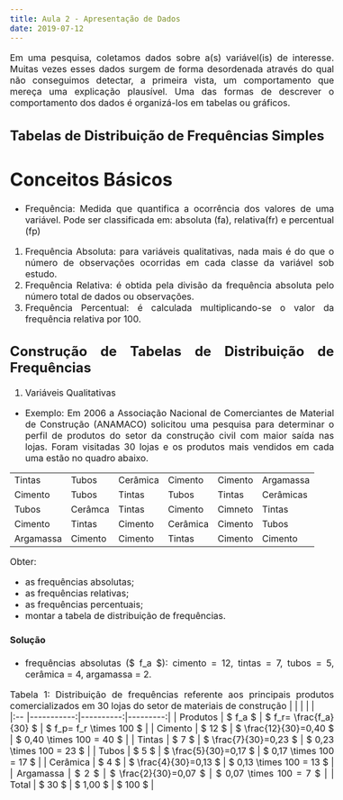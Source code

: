 ```yaml
---
title: Aula 2 - Apresentação de Dados
date: 2019-07-12
---
```


<style>
body {
  text-align: justify;
  font-size: 12pt;
  }

</style>





Em uma pesquisa, coletamos dados sobre a(s) variável(is) de interesse. Muitas vezes esses dados surgem de forma desordenada através do qual não conseguimos detectar, a primeira vista, um comportamento que mereça uma explicação plausível. Uma das formas de descrever o comportamento dos dados é organizá-los em tabelas ou gráficos.

## Tabelas de Distribuição de Frequências Simples

# Conceitos Básicos

- Frequência: Medida que quantifica a ocorrência dos valores de uma variável. Pode ser classificada em: absoluta (fa), relativa(fr) e percentual (fp)

1. Frequência Absoluta: para variáveis qualitativas, nada mais é do que o número de observações ocorridas em cada classe da variável sob estudo.
2. Frequência Relativa: é obtida pela divisão da frequência absoluta pelo número total de dados ou observações. 
3. Frequência Percentual: é calculada multiplicando-se o valor da frequência relativa por 100.

## Construção de Tabelas de Distribuição de Frequências

1. Variáveis Qualitativas

- Exemplo: Em 2006 a Associação Nacional de Comerciantes de Material de Construção (ANAMACO) solicitou uma pesquisa para determinar o perfil de produtos do setor da construção civil com maior saída nas lojas. Foram visitadas 30 lojas e os produtos mais vendidos em cada uma estão no quadro abaixo.


|  |  |  |  |  |  |
|----------|-----------|----------|---------|----------|---------|
| Tintas | Tubos | Cerâmica | Cimento | Cimento | Argamassa|
| Cimento | Tubos | Tintas | Tubos | Tintas | Cerâmicas |
| Tubos | Cerâmca | Tintas | Cimento | Cimneto | Tintas |
| Cimento | Tintas | Cimento | Cerâmica | Cimento | Tubos |
| Argamassa | Cimento | Cimento | Tintas | Cimento | Cimento|

Obter:

- as frequências absolutas;
- as frequências relativas;
- as frequências percentuais;
- montar a tabela de distribuição de frequências.

#### Solução

- frequências absolutas ($ f_a $):
cimento = 12, tintas = 7, tubos = 5, cerâmica = 4, argamassa = 2.


Tabela 1: Distribuição de frequências referente aos principais produtos comercializados em 30 lojas do setor de materiais de construção 
|            |              |             |          |  
|:--      |-----------:|----------:|---------:|
| Produtos      | $ f_a $ | $ f_r= \frac{f_a}{30} $ | $ f_p= f_r \times 100 $ | 
| Cimento      | $ 12 $ | $ \frac{12}{30}=0,40 $  | $ 0,40 \times 100 = 40 $ |
| Tintas      | $ 7 $ | $ \frac{7}{30}=0,23 $ | $ 0,23 \times 100 = 23 $ | 
| Tubos      | $ 5 $ | $ \frac{5}{30}=0,17 $  | $ 0,17 \times 100 = 17 $ |
| Cerâmica      | $ 4 $  | $ \frac{4}{30}=0,13 $ | $ 0,13 \times 100 = 13 $  |
| Argamassa      | $ 2 $ | $ \frac{2}{30}=0,07 $ | $ 0,07 \times 100 = 7 $ |
| Total      | $ 30 $ | $ 1,00 $ | $ 100 $ |













